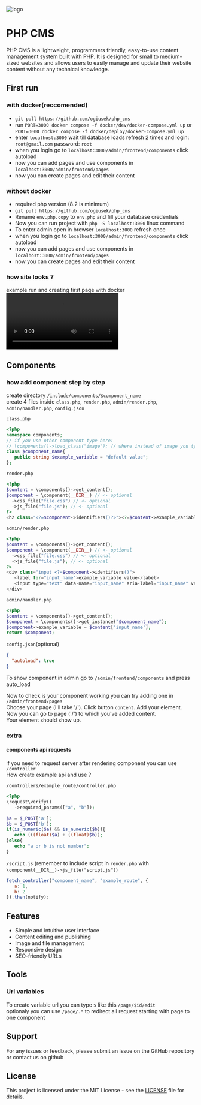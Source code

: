 ![logo](https://www.svgrepo.com/show/353613/craftcms.svg)
# PHP CMS

PHP CMS is a lightweight, programmers friendly, easy-to-use content management system built with PHP. It is designed for small to medium-sized websites and allows users to easily manage and update their website content without any technical knowledge.

## First run
### with docker(reccomended)
- `git pull https://github.com/ogiusek/php_cms`
- run `PORT=3000 docker compose -f docker/dev/docker-compose.yml up` or `PORT=3000 docker compose -f docker/deploy/docker-compose.yml up`
- enter `localhost:3000` wait till database loads refresh 2 times and login: `root@gmail.com` password: `root` 
- when you login go to `localhost:3000/admin/frontend/components` click autoload
- now you can add pages and use components in `localhost:3000/admin/frontend/pages`
- now you can create pages and edit their content

### without docker
- required php version (8.2 is minimum)
- `git pull https://github.com/ogiusek/php_cms`
- Rename `env.php.copy` to `env.php` and fill your database credentials
- Now you can run project with `php -S localhost:3000` linux command
- To enter admin open in browser `localhost:3000` refresh once
- when you login go to `localhost:3000/admin/frontend/components` click autoload
- now you can add pages and use components in `localhost:3000/admin/frontend/pages`
- now you can create pages and edit their content

### how site looks ?
example run and creating first page with docker
![video is here](./readme/cms-first-run.webm)

## Components
### how add component step by step
create directory `/include/components/$component_name`\
create 4 files inside `class.php`, `render.php`, `admin/render.php`, `admin/handler.php`, `config.json`

`class.php`
```php
<?php
namespace components;
// if you use other component type here:
// \components()->load_class("image"); // where instead of image you type required class
class $component_name{
   public string $example_variable = "default value";
};
```

`render.php`
```php
<?php
$content = \components()->get_content();
$component = \component(__DIR__) // <- optional
  ->css_file("file.css") // <- optional
  ->js_file("file.js"); // <- optional
?>
<h2 class="<?=$component->identifiers()?>"><?=$content->example_variable?></h2>
```

`admin/render.php`
```php
<?php
$content = \components()->get_content();
$component = \component(__DIR__) // <- optional
  ->css_file("file.css") // <- optional
  ->js_file("file.js"); // <- optional
?>
<div class="input <?=$component->identifiers()">
   <label for="input_name">example_variable value</label>
   <input type="text" data-name="input_name" aria-label="input_name" value="<?=$content->example_variable?>">
</div>
```

`admin/handler.php`
```php
<?php
$content = \components()->get_content();
$component = \components()->get_instance("$component_name");
$component->example_variable = $content['input_name'];
return $component;
```

`config.json`(optional)
```json
{
  "autoload": true
}
```

To show component in admin go to `/admin/frontend/components` and press auto_load

Now to check is your component working you can try adding one in `/admin/frontend/pages`\
Choose your page (i'll take '/'). Click button `content`. Add your element.\
Now you can go to page ('/') to which you've added content.\
Your element should show up. 

### extra

#### components api requests
if you need to request server after rendering component you can use `/controller`\
How create example api and use ?

`/controllers/example_route/controller.php`
```php
<?php
\request\verify()
   ->required_params(["a", "b"]);

$a = $_POST['a'];
$b = $_POST['b'];
if(is_numeric($a) && is_numeric($b)){
   echo (((float)$a) + ((float)$b));
}else{
   echo "a or b is not number";
}
```

`/script.js` (remember to include script in `render.php` with `\component(__DIR__)->js_file("script.js")`)
```js
fetch_controller("component_name", "example_route", {
   a: 1,
   b: 2
}).then(notify);
```

## Features
- Simple and intuitive user interface
- Content editing and publishing
- Image and file management
- Responsive design
- SEO-friendly URLs

## Tools
### Url variables
To create variable url you can type `$` like this `/page/$id/edit` \
optionaly you can use `/page/.*` to redirect all request starting with page to one component

## Support
For any issues or feedback, please submit an issue on the GitHub repository or contact us on github

## License
This project is licensed under the MIT License - see the [LICENSE](LICENSE) file for details.
